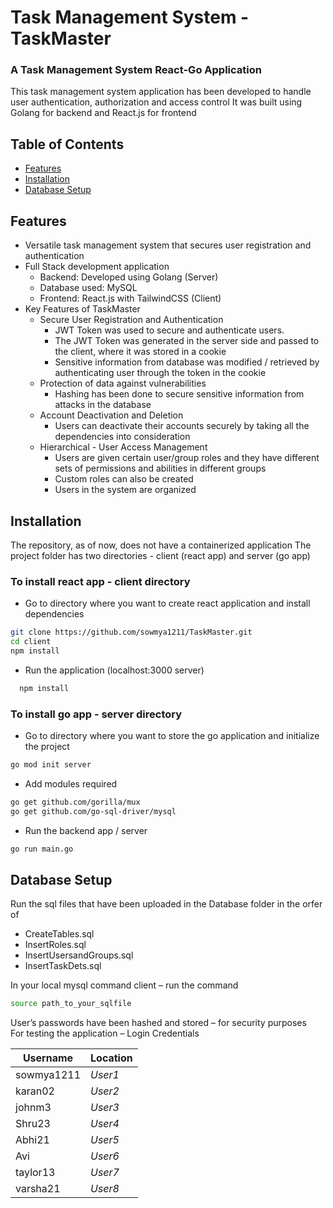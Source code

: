 # Task Management System - TaskMaster
### A Task Management System React-Go Application 

This task management system application has been developed to handle user authentication, authorization and access control
It was built using Golang for backend and React.js for frontend

## Table of Contents

- [Features](#features)
- [Installation](#installation)
- [Database Setup](#databasesetup)

## Features

- Versatile task management system that secures user registration and authentication
- Full Stack development application
  - Backend: Developed using Golang (Server)
  - Database used: MySQL
  - Frontend: React.js with TailwindCSS (Client)
- Key Features of TaskMaster
  - Secure User Registration and Authentication
    - JWT Token was used to secure and authenticate users. 
    - The JWT Token was generated in the server side and passed to the client, where it was stored in a cookie
    - Sensitive information from database was modified / retrieved by authenticating user through the token in the cookie
  - Protection of data against vulnerabilities
    - Hashing has been done to secure sensitive information from attacks in the database
  - Account Deactivation and Deletion
     - Users can deactivate their accounts securely by taking all the dependencies into consideration
  - Hierarchical - User Access Management 
     - Users are given certain user/group roles and they have different sets of permissions and abilities in different groups
     - Custom roles can also be created
     - Users in the system are organized

## Installation

The repository, as of now, does not have a containerized application
The project folder has two directories - client (react app) and server (go app)
### To install react app - client directory
- Go to directory where you want to create react application and install dependencies
```bash
git clone https://github.com/sowmya1211/TaskMaster.git
cd client
npm install
```
- Run the application (localhost:3000 server)
```bash
  npm install
```
### To install go app - server directory
- Go to directory where you want to store the go application and initialize the project
```bash
go mod init server
```
- Add modules required
```bash
go get github.com/gorilla/mux
go get github.com/go-sql-driver/mysql
```
- Run the backend app / server
```bash
go run main.go
```
## Database Setup

Run the sql files that have been uploaded in the Database folder in the orfer of
- CreateTables.sql
- InsertRoles.sql
- InsertUsersandGroups.sql
- InsertTaskDets.sql

In your local mysql command client – run the command 
```bash
source path_to_your_sqlfile
```

User’s passwords have been hashed and stored – for security purposes <br>
For testing the application – Login Credentials

| Username    | Location |
| ----------- | -------- |
| sowmya1211  | _User1_  |
| karan02     | _User2_  |
| johnm3      | _User3_  |
| Shru23      | _User4_  |
| Abhi21      | _User5_  |
| Avi         | _User6_  |
| taylor13    | _User7_  |
| varsha21    | _User8_  |
